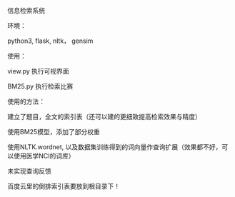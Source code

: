 信息检索系统

环境：

python3, flask, nltk， gensim

使用：

view.py  执行可视界面

BM25.py   执行检索比赛

使用的方法：

建立了题目，全文的索引表（还可以建的更细致提高检索效果与精度）

使用BM25模型，添加了部分权重

使用NLTK.wordnet, 以及数据集训练得到的词向量作查询扩展（效果都不好，可以使用医学NCI的词库）

未实现查询反馈

百度云里的倒排索引表要放到根目录下！
